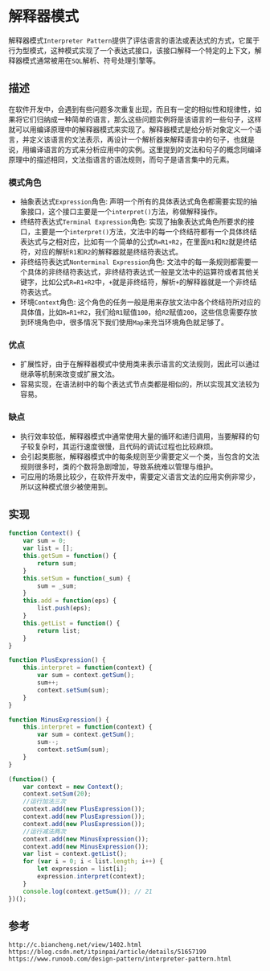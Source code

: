 # 解释器模式
解释器模式`Interpreter Pattern`提供了评估语言的语法或表达式的方式，它属于行为型模式，这种模式实现了一个表达式接口，该接口解释一个特定的上下文，解释器模式通常被用在`SQL`解析、符号处理引擎等。

## 描述
在软件开发中，会遇到有些问题多次重复出现，而且有一定的相似性和规律性，如果将它们归纳成一种简单的语言，那么这些问题实例将是该语言的一些句子，这样就可以用编译原理中的解释器模式来实现了。解释器模式是给分析对象定义一个语言，并定义该语言的文法表示，再设计一个解析器来解释语言中的句子，也就是说，用编译语言的方式来分析应用中的实例。这里提到的文法和句子的概念同编译原理中的描述相同，文法指语言的语法规则，而句子是语言集中的元素。

### 模式角色
* 抽象表达式`Expression`角色: 声明一个所有的具体表达式角色都需要实现的抽象接口，这个接口主要是一个`interpret()`方法，称做解释操作。
* 终结符表达式`Terminal Expression`角色: 实现了抽象表达式角色所要求的接口，主要是一个`interpret()`方法，文法中的每一个终结符都有一个具体终结表达式与之相对应，比如有一个简单的公式`R=R1+R2`，在里面`R1`和`R2`就是终结符，对应的解析`R1`和`R2`的解释器就是终结符表达式。
* 非终结符表达式`Nonterminal Expression`角色: 文法中的每一条规则都需要一个具体的非终结符表达式，非终结符表达式一般是文法中的运算符或者其他关键字，比如公式`R=R1+R2`中，`+`就是非终结符，解析`+`的解释器就是一个非终结符表达式。
* 环境`Context`角色: 这个角色的任务一般是用来存放文法中各个终结符所对应的具体值，比如`R=R1+R2`，我们给`R1`赋值`100`，给`R2`赋值`200`，这些信息需要存放到环境角色中，很多情况下我们使用`Map`来充当环境角色就足够了。

### 优点
* 扩展性好，由于在解释器模式中使用类来表示语言的文法规则，因此可以通过继承等机制来改变或扩展文法。
* 容易实现，在语法树中的每个表达式节点类都是相似的，所以实现其文法较为容易。

### 缺点
* 执行效率较低，解释器模式中通常使用大量的循环和递归调用，当要解释的句子较复杂时，其运行速度很慢，且代码的调试过程也比较麻烦。
* 会引起类膨胀，解释器模式中的每条规则至少需要定义一个类，当包含的文法规则很多时，类的个数将急剧增加，导致系统难以管理与维护。
* 可应用的场景比较少，在软件开发中，需要定义语言文法的应用实例非常少，所以这种模式很少被使用到。


## 实现

```javascript
function Context() {
    var sum = 0;
    var list = [];
    this.getSum = function() {
        return sum;
    }
    this.setSum = function(_sum) {
        sum = _sum;
    }
    this.add = function(eps) {
        list.push(eps);
    }
    this.getList = function() {
        return list;
    }
}

function PlusExpression() {
    this.interpret = function(context) {
        var sum = context.getSum();
        sum++;
        context.setSum(sum);
    }
}

function MinusExpression() {
    this.interpret = function(context) {
        var sum = context.getSum();
        sum--;
        context.setSum(sum);
    }
}

(function() {
    var context = new Context();
    context.setSum(20);
    //运行加法三次
    context.add(new PlusExpression());
    context.add(new PlusExpression());
    context.add(new PlusExpression());
    //运行减法两次
    context.add(new MinusExpression());
    context.add(new MinusExpression());
    var list = context.getList();
    for (var i = 0; i < list.length; i++) {
        let expression = list[i];
        expression.interpret(context);
    }
    console.log(context.getSum()); // 21
})();
```




## 参考

```
http://c.biancheng.net/view/1402.html
https://blog.csdn.net/itpinpai/article/details/51657199
https://www.runoob.com/design-pattern/interpreter-pattern.html
```

